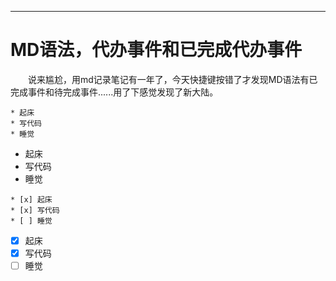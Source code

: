 ---

# MD语法，代办事件和已完成代办事件


&emsp;&emsp;说来尴尬，用md记录笔记有一年了，今天快捷键按错了才发现MD语法有已完成事件和待完成事件......用了下感觉发现了新大陆。


```
* 起床
* 写代码
* 睡觉
```
* 起床
* 写代码
* 睡觉

```
* [x] 起床
* [x] 写代码
* [ ] 睡觉
```

* [x] 起床
* [x] 写代码
* [ ] 睡觉
